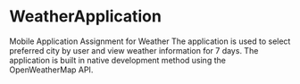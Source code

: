 # WeatherApplication
Mobile Application Assignment for Weather
The application is used to select preferred city by user and view weather information for 7 days.
The application is built in native development method using the OpenWeatherMap API.
